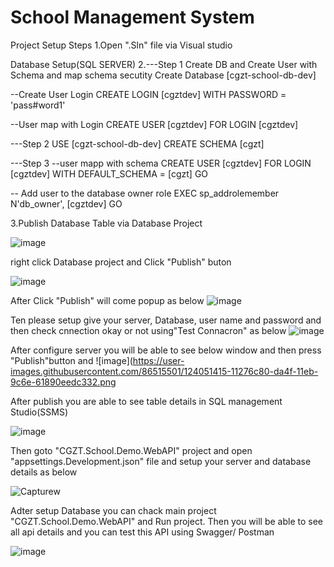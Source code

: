 # School Management System
Project Setup Steps
1.Open ".Sln" file via Visual studio

Database Setup(SQL SERVER)
2.---Step 1 Create DB and Create User with Schema and map schema secutity
Create Database [cgzt-school-db-dev]

--Create User Login
CREATE LOGIN [cgztdev] WITH PASSWORD = 'pass#word1'

--User map with Login
CREATE USER [cgztdev] FOR LOGIN [cgztdev]

---Step 2
USE [cgzt-school-db-dev]
CREATE SCHEMA [cgzt]


---Step 3
--user mapp with schema
CREATE USER [cgztdev]
	FOR LOGIN [cgztdev]
	WITH DEFAULT_SCHEMA = [cgzt]
GO

-- Add user to the database owner role
EXEC sp_addrolemember N'db_owner', [cgztdev]
GO


3.Publish Database Table via Database Project

![image](https://user-images.githubusercontent.com/86515501/124050686-9b6ed100-da4d-11eb-8a57-a269fcefec56.png)

right click Database project and Click "Publish" buton

![image](https://user-images.githubusercontent.com/86515501/124050958-2223ae00-da4e-11eb-922c-deef70652ea0.png)

After Click "Publish" will come popup as below
![image](https://user-images.githubusercontent.com/86515501/124051018-39629b80-da4e-11eb-8b2f-e4aad97ca303.png)

Ten please setup give your server, Database, user name and password and then check cnnection okay or not using"Test Connacron" as below
![image](https://user-images.githubusercontent.com/86515501/124051316-d7eefc80-da4e-11eb-9e15-5944c2b3ab1d.png)

After configure server you will be able to see below window and then press "Publish"button and 
![image](https://user-images.githubusercontent.com/86515501/124051415-11276c80-da4f-11eb-9c6e-61890eedc332.png

After publish you are able to see table details in SQL management Studio(SSMS)

![image](https://user-images.githubusercontent.com/86515501/124051557-48961900-da4f-11eb-99d4-3dba10a1b9a0.png)

Then goto "CGZT.School.Demo.WebAPI" project and open "appsettings.Development.json" file and setup your server and database details as below

![Capturew](https://user-images.githubusercontent.com/86515501/124051978-176a1880-da50-11eb-9a88-03bec594c272.PNG)


Adter setup Database you can chack main project "CGZT.School.Demo.WebAPI" and Run project. Then you will be able to see all api details and you can test this API using Swagger/ Postman

![image](https://user-images.githubusercontent.com/86515501/124052179-80519080-da50-11eb-82ca-8787609117a4.png)













